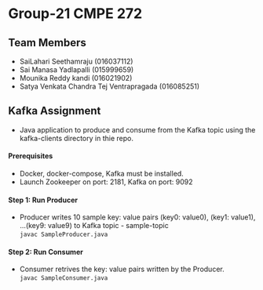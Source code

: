 # Group-21 CMPE 272

## Team Members
- SaiLahari Seethamraju                   (016037112)
- Sai Manasa Yadlapalli                   (015999659)
- Mounika Reddy kandi                     (016021902)
- Satya Venkata Chandra Tej Ventrapragada (016085251)

## Kafka Assignment 

- Java application to produce and consume from the Kafka topic using the kafka-clients directory in thie repo.

#### Prerequisites
  - Docker, docker-compose, Kafka must be installed.
  - Launch Zookeeper on port: 2181, Kafka on port: 9092

#### Step 1: Run Producer
  - Producer writes 10 sample key: value pairs (key0: value0),  (key1: value1), ...(key9: value9) to Kafka topic - sample-topic <br>
   `javac SampleProducer.java`

#### Step 2: Run Consumer
  - Consumer retrives the key: value pairs written by the Producer.<br>
   `javac SampleConsumer.java`
